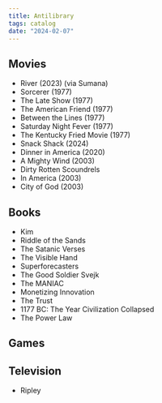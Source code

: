 ```yaml
---
title: Antilibrary
tags: catalog
date: "2024-02-07"
---
```


## Movies

- River (2023) (via Sumana)
- Sorcerer (1977)
- The Late Show (1977)
- The American Friend (1977)
- Between the Lines (1977)
- Saturday Night Fever (1977)
- The Kentucky Fried Movie (1977)
- Snack Shack (2024)
- Dinner in America (2020)
- A Mighty Wind (2003)
- Dirty Rotten Scoundrels
- In America (2003)
- City of God (2003)

## Books

- Kim
- Riddle of the Sands
- The Satanic Verses
- The Visible Hand
- Superforecasters
- The Good Soldier Svejk
- The MANIAC
- Monetizing Innovation
- The Trust
- 1177 BC: The Year Civilization Collapsed
- The Power Law

## Games

## Television

- Ripley
